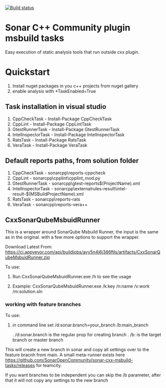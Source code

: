 [![Build status](https://ci.appveyor.com/api/projects/status/pc2gnjt8tji49y3v/branch/master?svg=true)](https://ci.appveyor.com/project/jorgecosta/sonar-cxx-msbuild-tasks/branch/master)

# Sonar C++ Community plugin msbuild tasks 

Easy execution of static analysis tools that run outside cxx plugin.

# Quickstart
1. Install nuget packages in you c++ projects from nuget gallery
2. enable analysis with *TaskEnabled=True
 
## Task installation in visual studio
1. CppCheckTask - Install-Package CppCheckTask
2. CppLint - Install-Package CppLintTask
3. GtestRunnerTask - Install-Package GtestRunnerTask
4. IntelInspectorTask - Install-Package IntelInspectorTask
5. RatsTask - Install-Package RatsTask
6. VeraTask - Install-Package VeraTask

## Default reports paths, from solution folder
1. CppCheckTask - sonarcpp\reports-cppcheck
2. CppLint - sonarcpp\cpplint\cpplint_mod.py
3. GtestRunnerTask - sonarcpp\gtest-reports\$(ProjectName).xml
4. IntelInspectorTask - sonarcpp\externalrules-result\intel-result-$(MSBuildProjectName).xml
5. RatsTask - sonarcpp\reports-rats
6. VeraTask - sonarcpp\reports-vera++

## CxxSonarQubeMsbuidRunner
This is a wrapper around SonarQube Msbuild Runner, the input is the same as in the original. with a few more options to support the wrapper.

Download Latest From: https://ci.appveyor.com/api/buildjobs/avy5n4j6j386ftls/artifacts/CxxSonarQubeMsbuidRunner.zip

To use:

1. Run CxxSonarQubeMsbuidRunner.exe /h to see the usage

2. Example: CxxSonarQubeMsbuidRunner.exe /k:key /n:name /v:work /m:solution.sln


### working with feature branches

To use:

1. in command line set /d:sonar.branch=your_branch /b:main_branch

   . /d:sonar.branch is the regular prop for creating branch
   . /b: is the target branch or master branch

This will create a new branch in sonar and copy all settings over to the feature bracnh from main. A small meta-runner exists here https://github.com/SonarOpenCommunity/sonar-cxx-msbuild-tasks/releases for teamcity.

If you want branches to be independent you can skip the /b parameter, after that it will not copy any settings to the new branch
